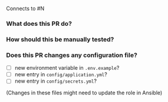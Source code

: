 Connects to #N

### What does this PR do?



### How should this be manually tested?



### Does this PR changes any configuration file?

- [ ] new environment variable in `.env.example`?
- [ ] new entry in `config/application.yml`?
- [ ] new entry in `config/secrets.yml`?

(Changes in these files might need to update the role in Ansible)
